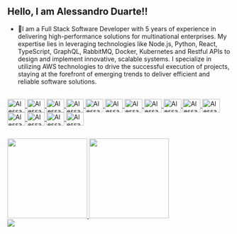 ## Hello, I am Alessandro Duarte!!

- 🚀I am a Full Stack Software Developer with 5 years of experience in delivering high-performance solutions for multinational enterprises. My expertise lies in leveraging technologies like Node.js, Python, React, TypeScript, GraphQL, RabbitMQ, Docker, Kubernetes and Restful APIs to design and implement innovative, scalable systems. I specialize in utilizing AWS technologies to drive the successful execution of projects, staying at the forefront of emerging trends to deliver efficient and reliable software solutions.

<div align="center">
  <a href="https://github.com/Alessandro5x">

</div>
<div style="display: inline_block"><br>
  <img align="center" alt="Alessandro-Js" height="30" width="40" src="https://cdn.jsdelivr.net/gh/devicons/devicon/icons/javascript/javascript-original.svg">
  <img align="center" alt="Alessandro-Js" height="30" width="40" src="https://cdn.jsdelivr.net/gh/devicons/devicon/icons/nodejs/nodejs-original.svg">
  <img align="center" alt="Alessandro-Js" height="30" width="40" src="https://cdn.jsdelivr.net/gh/devicons/devicon/icons/go/go-original.svg">
  <img align="center" alt="Alessandro-Python" height="30" width="40" src="https://cdn.jsdelivr.net/gh/devicons/devicon/icons/python/python-original.svg">
  <img align="center" alt="Alessandro-Js" height="30" width="40" src="https://cdn.jsdelivr.net/gh/devicons/devicon/icons/java/java-original.svg"> 
  <img align="center" alt="Alessandro-React" height="30" width="40" src="https://cdn.jsdelivr.net/gh/devicons/devicon/icons/react/react-original.svg">
  <img align="center" alt="Alessandro-Ts" height="30" width="40" src="https://cdn.jsdelivr.net/gh/devicons/devicon/icons/typescript/typescript-original.svg">
  <img align="center" alt="Alessandro-C" height="30" width="40" src="https://cdn.jsdelivr.net/gh/devicons/devicon/icons/c/c-original.svg">
  <img align="center" alt="Alessandro-C++" height="30" width="40"  src="https://cdn.jsdelivr.net/gh/devicons/devicon/icons/cplusplus/cplusplus-original.svg">
  <img align="center" alt="Alessandro-HTML" height="30" width="40" src="https://cdn.jsdelivr.net/gh/devicons/devicon/icons/html5/html5-original.svg">
  <img align="center" alt="Alessandro-CSS" height="30" width="40" src="https://cdn.jsdelivr.net/gh/devicons/devicon/icons/css3/css3-original.svg">
  <img align="center" alt="Alessandro-PSQL" height="30" width="40" src="https://cdn.jsdelivr.net/gh/devicons/devicon/icons/postgresql/postgresql-original.svg">
  <img align="center" alt="Alessandro-MONGODB" height="30" width="40" src="https://cdn.jsdelivr.net/gh/devicons/devicon/icons/mongodb/mongodb-original-wordmark.svg">
  <img align="center" alt="Alessandro-Docker" height="30" width="40" src="https://cdn.jsdelivr.net/gh/devicons/devicon/icons/docker/docker-original.svg">
  <img align="center" alt="Alessandro-Dotnet" height="30" width="40" src="https://cdn.jsdelivr.net/gh/devicons/devicon/icons/dotnetcore/dotnetcore-original.svg">
</div>
  
  ##
 <div>
  <a href="https://github.com/Alessandro5x">
  <img height="180cm" src="https://github-readme-stats.vercel.app/api?username=Alessandro5x&show_icons=true&theme=dark"/>
  <img height="180cm" src="https://github-readme-stats.vercel.app/api/top-langs/?username=Alessandro5x&layout=compact&theme=dark"/>
 </div>
<div> 
  <a href="https://www.linkedin.com/in/alessandro-duarte-09174413a/" target="_blank"><img src="https://img.shields.io/badge/-LinkedIn-%230077B5?style=for-the-badge&logo=linkedin&logoColor=white" target="_blank"></a>  
</div>
